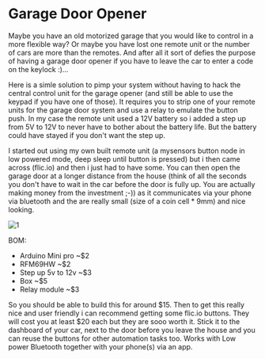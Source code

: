 # Garage Door Opener 
Maybe you have an old motorized garage that you would like to control in a more flexible way? Or maybe you have lost one remote unit or the number of cars are more than the remotes. And after all it sort of defies the purpose of having a garage door opener if you have to leave the car to enter a code on the keylock :)...

Here is a simle solution to pimp your system without having to hack the central control unit for the garage opener (and still be able to use the keypad if you have one of those). It requires you to strip one of your remote units for the garage door system and use a relay to emulate the button push. In my case the remote unit used a 12V battery so i added a step up from 5V to 12V to never have to bother about the battery life. But the battery could have stayed if you don't want the step up. 

I started out using my own built remote unit (a mysensors button node in low powered mode, deep sleep until button is pressed) but i then came across (flic.io) and then i just had to have some. You can then open the garage door at a longer distance from the house (think of all the seconds you don't have to wait in the car before the door is fully up. You are actually making money from the investment ;-)) as it communicates via your phone via bluetooth and the are really small (size of a coin cell *  9mm) and nice looking.

![1](https://github.com/epkboan/epkboan.github.io/blob/master/garage_mysensors.jpg?raw=true "Pic 1")

BOM:
* Arduino Mini pro ~$2
* RFM69HW ~$2
* Step up 5v to 12v ~$3
* Box ~$5
* Relay module ~$3

So you should be able to build this for around $15. Then to get this really nice and user friendly i can recommend getting some flic.io buttons. They will cost you at least $20 each but they are sooo worth it. Stick it to the dashboard of your car, next to the door before you leave the house and you can reuse the buttons for other automation tasks too. Works with Low power Bluetooth together with your phone(s) via an app.
